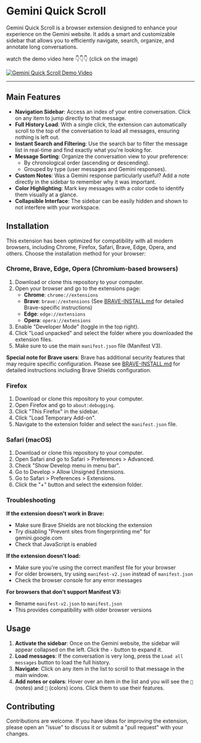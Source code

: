 # Gemini Quick Scroll

Gemini Quick Scroll is a browser extension designed to enhance your experience on the Gemini website. It adds a smart and customizable sidebar that allows you to efficiently navigate, search, organize, and annotate long conversations.

watch the demo video here 👇👇👇 (click on the image)

[![Gemini Quick Scroll Demo Video](https://imgur.com/a/7eD5UtL)](https://www.youtube.com/watch?v=ltvpn1mafE8)


---

## Main Features

* **Navigation Sidebar**: Access an index of your entire conversation. Click on any item to jump directly to that message.
* **Full History Load**: With a single click, the extension can automatically scroll to the top of the conversation to load all messages, ensuring nothing is left out.
* **Instant Search and Filtering**: Use the search bar to filter the message list in real-time and find exactly what you're looking for.
* **Message Sorting**: Organize the conversation view to your preference:
    * By chronological order (ascending or descending).
    * Grouped by type (user messages and Gemini responses).
* **Custom Notes**: Was a Gemini response particularly useful? Add a note directly in the sidebar to remember why it was important.
* **Color Highlighting**: Mark key messages with a color code to identify them visually at a glance.
* **Collapsible Interface**: The sidebar can be easily hidden and shown to not interfere with your workspace.

## Installation

This extension has been optimized for compatibility with all modern browsers, including Chrome, Firefox, Safari, Brave, Edge, Opera, and others. Choose the installation method for your browser:

### Chrome, Brave, Edge, Opera (Chromium-based browsers)

1. Download or clone this repository to your computer.
2. Open your browser and go to the extensions page:
   - **Chrome**: `chrome://extensions`
   - **Brave**: `brave://extensions` (See [BRAVE-INSTALL.md](BRAVE-INSTALL.md) for detailed Brave-specific instructions)
   - **Edge**: `edge://extensions`
   - **Opera**: `opera://extensions`
3. Enable "Developer Mode" (toggle in the top right).
4. Click "Load unpacked" and select the folder where you downloaded the extension files.
5. Make sure to use the main `manifest.json` file (Manifest V3).

**Special note for Brave users**: Brave has additional security features that may require specific configuration. Please see [BRAVE-INSTALL.md](BRAVE-INSTALL.md) for detailed instructions including Brave Shields configuration.

### Firefox

1. Download or clone this repository to your computer.
2. Open Firefox and go to `about:debugging`.
3. Click "This Firefox" in the sidebar.
4. Click "Load Temporary Add-on".
5. Navigate to the extension folder and select the `manifest.json` file.

### Safari (macOS)

1. Download or clone this repository to your computer.
2. Open Safari and go to Safari > Preferences > Advanced.
3. Check "Show Develop menu in menu bar".
4. Go to Develop > Allow Unsigned Extensions.
5. Go to Safari > Preferences > Extensions.
6. Click the "+" button and select the extension folder.

### Troubleshooting

**If the extension doesn't work in Brave:**
- Make sure Brave Shields are not blocking the extension
- Try disabling "Prevent sites from fingerprinting me" for gemini.google.com
- Check that JavaScript is enabled

**If the extension doesn't load:**
- Make sure you're using the correct manifest file for your browser
- For older browsers, try using `manifest-v2.json` instead of `manifest.json`
- Check the browser console for any error messages

**For browsers that don't support Manifest V3:**
- Rename `manifest-v2.json` to `manifest.json`
- This provides compatibility with older browser versions

## Usage

1.  **Activate the sidebar**: Once on the Gemini website, the sidebar will appear collapsed on the left. Click the `›` button to expand it.
2.  **Load messages**: If the conversation is very long, press the `Load all messages` button to load the full history.
3.  **Navigate**: Click on any item in the list to scroll to that message in the main window.
4.  **Add notes or colors**: Hover over an item in the list and you will see the `📝` (notes) and `🎨` (colors) icons. Click them to use their features.

## Contributing

Contributions are welcome. If you have ideas for improving the extension, please open an "issue" to discuss it or submit a "pull request" with your changes.
